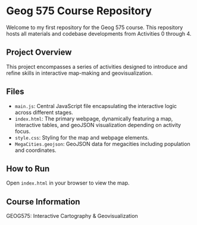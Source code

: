 # Geog 575 Course Repository

Welcome to my first repository for the Geog 575 course. This repository hosts all materials and codebase developments from Activities 0 through 4.

## Project Overview

This project encompasses a series of activities designed to introduce and refine skills in interactive map-making and geovisualization.

## Files

- `main.js`: Central JavaScript file encapsulating the interactive logic across different stages.
- `index.html`: The primary webpage, dynamically featuring a map, interactive tables, and geoJSON visualization depending on activity focus.
- `style.css`: Styling for the map and webpage elements.
- `MegaCities.geojson`:  GeoJSON data for megacities including population and coordinates.

## How to Run

Open `index.html` in your browser to view the map.

## Course Information

GEOG575: Interactive Cartography & Geovisualization